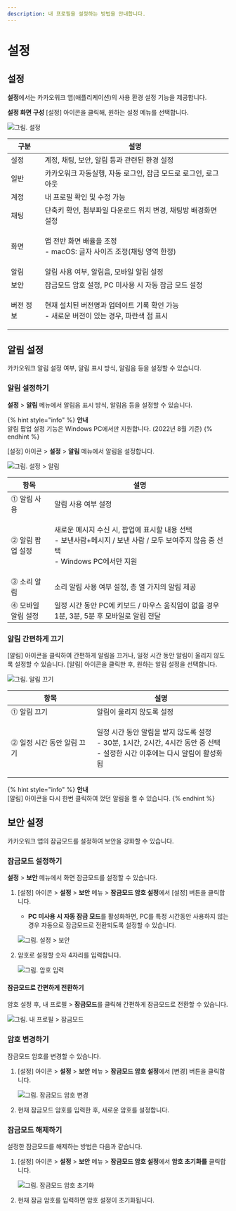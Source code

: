 ```yaml
---
description: 내 프로필을 설정하는 방법을 안내합니다.
---
```


# 설정

## 설정

**설정**에서는 카카오워크 앱(애플리케이션)의 사용 환경 설정 기능을 제공합니다.

**설정 화면 구성** [설정] 아이콘을 클릭해, 원하는 설정 메뉴를 선택합니다.

![그림. 설정](https://s3-us-west-2.amazonaws.com/secure.notion-static.com/a19221a4-e108-496a-b609-0f63da85f6de/%E1%84%89%E1%85%A5%E1%86%AF%E1%84%8C%E1%85%A5%E1%86%BC.png)

| 구분    | 설명                                                            |
| ----- | ------------------------------------------------------------- |
| 설정    | 계정, 채팅, 보안, 알림 등과 관련된 환경 설정                                   |
| 일반    | 카카오워크 자동실행, 자동 로그인, 잠금 모드로 로그인, 로그아웃                          |
| 계정    | 내 프로필 확인 및 수정 가능                                              |
| 채팅    | 단축키 확인, 첨부파일 다운로드 위치 변경, 채팅방 배경화면 설정                          |
| 화면    | <p>앱 전반 화면 배율을 조정<br>- macOS: 글자 사이즈 조정(채팅 영역 한정)</p>         |
| 알림    | 알림 사용 여부, 알림음, 모바일 알림 설정                                      |
| 보안    | 잠금모드 암호 설정, PC 미사용 시 자동 잠금 모드 설정                              |
| 버전 정보 | <p>현재 설치된 버전명과 업데이트 기록 확인 가능<br>- 새로운 버전이 있는 경우, 파란색 점 표시</p> |

## 알림 설정

카카오워크 알림 설정 여부, 알림 표시 방식, 알림음 등을 설정할 수 있습니다.

### 알림 설정하기

**설정** > **알림** 메뉴에서 알림음 표시 방식, 알림음 등을 설정할 수 있습니다.

{% hint style="info" %}
**안내**\
알림 팝업 설정 기능은 Windows PC에서만 지원합니다. (2022년 8월 기준)
{% endhint %}

[설정] 아이콘 > **설정** > **알림** 메뉴에서 알림을 설정합니다.
    
![그림. 설정 > 알림](https://s3-us-west-2.amazonaws.com/secure.notion-static.com/7beffef0-2819-401f-998a-efbf488fc5f8/%E1%84%89%E1%85%A5%E1%86%AF%E1%84%8C%E1%85%A5%E1%86%BC___%E1%84%8B%E1%85%A1%E1%86%AF%E1%84%85%E1%85%B5%E1%86%B7.png)


| 항목          | 설명                                                                                               |
| ----------- | ------------------------------------------------------------------------------------------------ |
| ⓵ 알림 사용     | 알림 사용 여부 설정                                                                                      |
| ⓶ 알림 팝업 설정  | <p>새로운 메시지 수신 시, 팝업에 표시할 내용 선택<br>- 보낸사람+메시지 / 보낸 사람 / 모두 보여주지 않음 중 선택<br>- Windows PC에서만 지원</p> |
| ⓷ 소리 알림     | 소리 알림 사용 여부 설정, 총 열 가지의 알림 제공                                                                    |
| ⓸ 모바일 알림 설정 | 일정 시간 동안 PC에 키보드 / 마우스 움직임이 없을 경우 1분, 3분, 5분 후 모바일로 알림 전달                                        |

### 알림 간편하게 끄기

[알림] 아이콘을 클릭하여 간편하게 알림을 끄거나, 일정 시간 동안 알림이 울리지 않도록 설정할 수 있습니다. [알림] 아이콘을 클릭한 후, 원하는 알림 설정을 선택합니다.

![그림. 알림 끄기](https://s3-us-west-2.amazonaws.com/secure.notion-static.com/87b93cbc-9ba7-4737-976e-6f8dc59cbf20/%E1%84%8B%E1%85%A1%E1%86%AF%E1%84%85%E1%85%A1%E1%86%B7\_%E1%84%81%E1%85%B3%E1%84%80%E1%85%B5.png)

| 항목               | 설명                                                                                         |
| ---------------- | ------------------------------------------------------------------------------------------ |
| ⓵ 알림 끄기          | 알림이 울리지 않도록 설정                                                                             |
| ⓶ 일정 시간 동안 알림 끄기 | <p>일정 시간 동안 알림을 받지 않도록 설정<br>- 30분, 1시간, 2시간, 4시간 동안 중 선택<br>- 설정한 시간 이후에는 다시 알림이 활성화됨</p> |

{% hint style="info" %}
**안내**\
[알림] 아이콘을 다시 한번 클릭하여 껐던 알림을 켤 수 있습니다.
{% endhint %}

## 보안 설정

카카오워크 앱의 잠금모드를 설정하여 보안을 강화할 수 있습니다.

### 잠금모드 설정하기

**설정** > **보안** 메뉴에서 화면 잠금모드를 설정할 수 있습니다.

1.  [설정] 아이콘 > **설정** > **보안** 메뉴 > **잠금모드 암호 설정**에서 [설정] 버튼을 클릭합니다.

    * **PC 미사용 시 자동 잠금 모드**를 활성화하면, PC를 특정 시간동안 사용하지 않는 경우 자동으로 잠금모드로 전환되도록 설정할 수 있습니다.

    ![그림. 설정 > 보안](https://s3-us-west-2.amazonaws.com/secure.notion-static.com/b7932af9-ccb7-4c25-8b9c-20ff762e4640/%E1%84%89%E1%85%A5%E1%86%AF%E1%84%8C%E1%85%A5%E1%86%BC\_\_\_%E1%84%87%E1%85%A9%E1%84%8B%E1%85%A1%E1%86%AB.png)
2.  암호로 설정할 숫자 4자리를 입력합니다.

    ![그림. 암호 입력](https://s3-us-west-2.amazonaws.com/secure.notion-static.com/aafcb590-3be4-4c56-bfdd-a5af56206c3b/%E1%84%8B%E1%85%A1%E1%86%B7%E1%84%92%E1%85%A9\_%E1%84%8B%E1%85%B5%E1%86%B8%E1%84%85%E1%85%A7%E1%86%A8.png)

#### 잠금모드로 간편하게 전환**하기**

암호 설정 후, 내 프로필 > **잠금모드**를 클릭해 간편하게 잠금모드로 전환할 수 있습니다.

![그림. 내 프로필 > 잠금모드](https://s3-us-west-2.amazonaws.com/secure.notion-static.com/b1c964c2-a749-4dd1-8c35-47ebe3d39402/%E1%84%82%E1%85%A2\_%E1%84%91%E1%85%B3%E1%84%85%E1%85%A9%E1%84%91%E1%85%B5%E1%86%AF\_\_\_%E1%84%8C%E1%85%A1%E1%86%B7%E1%84%80%E1%85%B3%E1%86%B7%E1%84%86%E1%85%A9%E1%84%83%E1%85%B3.png)

### 암호 변경하기

잠금모드 암호를 변경할 수 있습니다.

1.  [설정] 아이콘 > **설정** > **보안** 메뉴 > **잠금모드 암호 설정**에서 [변경] 버튼을 클릭합니다.

    ![그림. 잠금모드 암호 변경](https://s3-us-west-2.amazonaws.com/secure.notion-static.com/abca0776-0420-42cf-904e-b2afda0d8116/%E1%84%8C%E1%85%A1%E1%86%B7%E1%84%80%E1%85%B3%E1%86%B7%E1%84%86%E1%85%A9%E1%84%83%E1%85%B3\_%E1%84%8B%E1%85%A1%E1%86%B7%E1%84%92%E1%85%A9\_%E1%84%87%E1%85%A7%E1%86%AB%E1%84%80%E1%85%A7%E1%86%BC.png)
2. 현재 잠금모드 암호를 입력한 후, 새로운 암호를 설정합니다.

### 잠금모드 해제하기

설정한 잠금모드를 해제하는 방법은 다음과 같습니다.

1.  [설정] 아이콘 > **설정** > **보안** 메뉴 > **잠금모드 암호 설정**에서 **암호 초기화를** 클릭합니다.

    ![그림. 잠금모드 암호 초기화](https://s3-us-west-2.amazonaws.com/secure.notion-static.com/594a976d-9249-4c2c-a388-787a96903e68/%E1%84%8C%E1%85%A1%E1%86%B7%E1%84%80%E1%85%B3%E1%86%B7%E1%84%86%E1%85%A9%E1%84%83%E1%85%B3\_%E1%84%8B%E1%85%A1%E1%86%B7%E1%84%92%E1%85%A9\_%E1%84%8E%E1%85%A9%E1%84%80%E1%85%B5%E1%84%92%E1%85%AA.png)
2. 현재 잠금 암호를 입력하면 암호 설정이 초기화됩니다.
